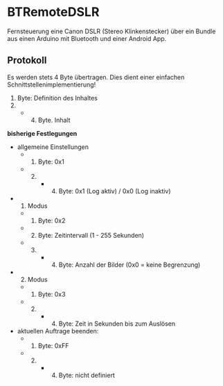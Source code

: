 BTRemoteDSLR
============

Fernsteuerung eine Canon DSLR (Stereo Klinkenstecker) über ein Bundle aus einen Arduino mit Bluetooth und einer Android App.

Protokoll
---------------------------------------------------------------------
Es werden stets 4 Byte übertragen. Dies dient einer einfachen Schnittstellenimplementierung!
1. Byte: Definition des Inhaltes
3. - 4. Byte. Inhalt

**bisherige Festlegungen**
* allgemeine Einstellungen
	- 1. Byte: 0x1
	- 2. - 4. Byte: 0x1 (Log aktiv) / 0x0 (Log inaktiv)
* 1. Modus
	- 1. Byte: 0x2
	- 2. Byte: Zeitintervall (1 - 255 Sekunden)
	- 3. - 4. Byte: Anzahl der Bilder (0x0 = keine Begrenzung)
* 2. Modus
	- 1. Byte: 0x3
	- 2. - 4. Byte: Zeit in Sekunden bis zum Auslösen
* aktuellen Auftrage beenden:
	- 1. Byte: 0xFF
	- 2. - 4. Byte: nicht definiert
